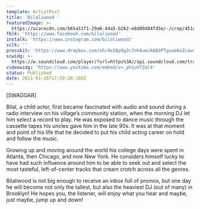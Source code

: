 ```yaml
---
template: ArtistPost
title: 'Bilaliwood '
featuredImage: >-
  https://ucarecdn.com/b65a51f1-29a6-44a5-b262-e8d09d84fd5e/-/crop/451x287/80,48/-/preview/-/enhance/50/
fblk: 'https://www.facebook.com/bilaliwood'
instalk: 'https://www.instagram.com/bilaliwood/'
sclk: ''
presskit: 'https://www.dropbox.com/sh/4e58p9g2c7nk6um/AAB3PTgvwa6oZcawdUAEf633a?dl=0'
scwidg: >-
  https://w.soundcloud.com/player/?url=https%3A//api.soundcloud.com/tracks/980615164&color=%23ff5500&auto_play=false&hide_related=false&show_comments=true&show_user=true&show_reposts=false&show_teaser=true&visual=true
videowidg: 'https://www.youtube.com/embed/v=_ph1uVTZal4'
status: Published
date: 2021-01-26T17:59:26.188Z
---
```

\[SWAGGAR]

Bilal, a child actor, first became fascinated with audio and sound during a radio interview on his village’s community station, when the morning DJ let him select a record to play. He was exposed to dance music through the cassette tapes his uncles gave him in the late 90s. It was at that moment and point of his life that he decided to put his child acting career on hold and follow the music. 

Growing up and moving around the world his college days were spent in Atlanta, then Chicago, and now New York. He considers himself lucky to have had such influence around him to be able to seek out and select the most tasteful, left-of-center tracks that cream crotch across all the genres. 

Bilaliwood is not big enough to receive an inbox full of promos, but one day he will become not only the tallest, but also the heaviest DJ (out of many) in Brooklyn! He hopes you, the listener, will enjoy what you hear and maybe, just maybe, jump up and down!
